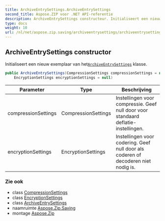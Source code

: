```yaml
---
title: ArchiveEntrySettings.ArchiveEntrySettings
second_title: Aspose.ZIP voor .NET API-referentie
description: ArchiveEntrySettings constructeur. Initialiseert een nieuw exemplaar van hetArchiveEntrySettings klasse.
type: docs
weight: 10
url: /nl/net/aspose.zip.saving/archiveentrysettings/archiveentrysettings/
---
```

## ArchiveEntrySettings constructor

Initialiseert een nieuw exemplaar van het[`ArchiveEntrySettings`](../) klasse.

```csharp
public ArchiveEntrySettings(CompressionSettings compressionSettings = null, 
    EncryptionSettings encryptionSettings = null)
```

| Parameter | Type | Beschrijving |
| --- | --- | --- |
| compressionSettings | CompressionSettings | Instellingen voor compressie. Geef null door voor standaard deflatie-instellingen. |
| encryptionSettings | EncryptionSettings | Instellingen voor codering. Geef null door als coderen of decoderen niet nodig is. |

### Zie ook

* class [CompressionSettings](../../compressionsettings/)
* class [EncryptionSettings](../../encryptionsettings/)
* class [ArchiveEntrySettings](../)
* naamruimte [Aspose.Zip.Saving](../../archiveentrysettings/)
* montage [Aspose.Zip](../../../)


